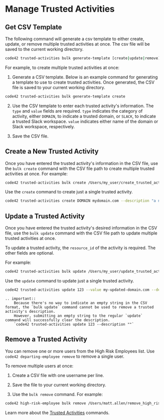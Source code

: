 # Manage Trusted Activities

## Get CSV Template

The following command will generate a csv template to either create, update, or remove multiple trusted activities at once.  The csv file will be saved to the current working directory.
```bash
code42 trusted-activities bulk generate-template [create|update|remove]
```


For example, to create multiple trusted activities at once:

1. Generate a CSV template. Below is an example command for generating a template to use to create trusted activities. Once generated, the CSV file is saved to your current working directory.

```bash
code42 trusted-activities bulk generate-template create
```

2. Use the CSV template to enter each trusted activity's information. 
   The `type` and `value` fields are required. `type` indicates the category of activity, either `DOMAIN`, to indicate a trusted domain, or `SLACK`, to indicate a trusted Slack workspace.
   `value` indicates either name of the domain or Slack workspace, respectively.

3. Save the CSV file.

## Create a New Trusted Activity

Once you have entered the trusted activity's information in the CSV file, use the `bulk create` command with the CSV file path to
create multiple trusted activities at once. For example:

```bash
code42 trusted-activities bulk create /Users/my_user/create_trusted_activities.csv
```

Use the `create` command to create just a single trusted activity.
```bash
code42 trusted-activities create DOMAIN mydomain.com --description "a new trusted activity"
```

## Update a Trusted Activity

Once you have entered the trusted activity's desired information in the CSV file, use the `bulk update` command with the CSV file path to
update multiple trusted activities at once. 

To update a trusted activity, the `resource_id` of the activity is required.  The other fields are optional.

For example:

```bash
code42 trusted-activities bulk update /Users/my_user/update_trusted_activities.csv
```

Use the `update` command to update just a single trusted activity.
```bash
code42 trusted-activities update 123 --value my-updated-domain.com --description "an updated trusted activity"
```

```eval_rst
.. important::
    Because there's no way to indicate an empty string in the CSV format, the `bulk update` command cannot be used to remove a trusted activity's description.  
    However, submitting an empty string to the regular `update` command will successfully clear the description.
    `code42 trusted-activities update 123 --description ""`
```


## Remove a Trusted Activity
You can remove one or more users from the High Risk Employees list. Use `code42 departing-employee remove` to remove a
single user.

To remove multiple users at once:

1. Create a CSV file with one username per line.

2. Save the file to your current working directory.

3. Use the `bulk remove` command. For example:

```bash
code42 high-risk-employee bulk remove /Users/matt.allen/remove_high_risk_employee.csv
```

Learn more about the [Trusted Activities](../commands/trustedactivities.md) commands.
